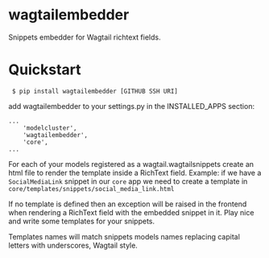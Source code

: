 wagtailembedder
==================

Snippets embedder for Wagtail richtext fields.

# Quickstart

``` $ pip install wagtailembedder [GITHUB SSH URI]```

add wagtailembedder to your settings.py in the INSTALLED_APPS section:

```
...
    'modelcluster',
    'wagtailembedder',
    'core',
...
```

For each of your models registered as a wagtail.wagtailsnippets create an html file to render the template inside a RichText field.
Example: if we have a ```SocialMediaLink``` snippet in our ```core``` app we need to create a template in ```core/templates/snippets/social_media_link.html```

If no template is defined then an exception will be raised in the frontend when rendering a RichText field with the embedded snippet in it. Play nice and write some templates for your snippets.

Templates names will match snippets models names replacing capital letters with underscores, Wagtail style.

